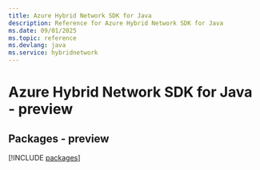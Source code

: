 ```yaml
---
title: Azure Hybrid Network SDK for Java
description: Reference for Azure Hybrid Network SDK for Java
ms.date: 09/01/2025
ms.topic: reference
ms.devlang: java
ms.service: hybridnetwork
---
```

# Azure Hybrid Network SDK for Java - preview
## Packages - preview
[!INCLUDE [packages](hybrid-network-index.md)]